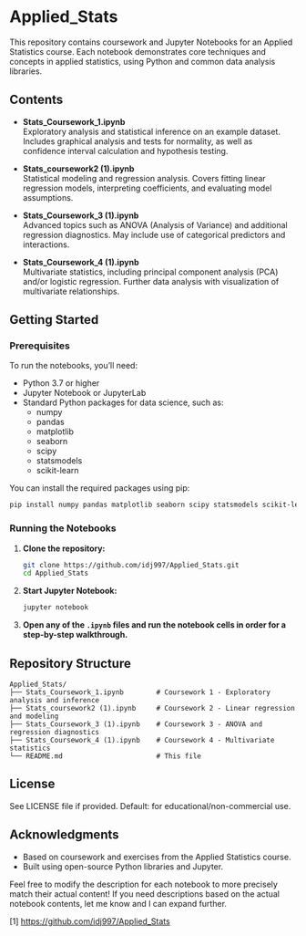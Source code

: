 # Applied_Stats

This repository contains coursework and Jupyter Notebooks for an Applied Statistics course. Each notebook demonstrates core techniques and concepts in applied statistics, using Python and common data analysis libraries.

## Contents

- **Stats_Coursework_1.ipynb**  
  Exploratory analysis and statistical inference on an example dataset. Includes graphical analysis and tests for normality, as well as confidence interval calculation and hypothesis testing.

- **Stats_coursework2 (1).ipynb**  
  Statistical modeling and regression analysis. Covers fitting linear regression models, interpreting coefficients, and evaluating model assumptions.

- **Stats_Coursework_3 (1).ipynb**  
  Advanced topics such as ANOVA (Analysis of Variance) and additional regression diagnostics. May include use of categorical predictors and interactions.

- **Stats_Coursework_4 (1).ipynb**  
  Multivariate statistics, including principal component analysis (PCA) and/or logistic regression. Further data analysis with visualization of multivariate relationships.

## Getting Started

### Prerequisites

To run the notebooks, you’ll need:

- Python 3.7 or higher
- Jupyter Notebook or JupyterLab
- Standard Python packages for data science, such as:
  - numpy
  - pandas
  - matplotlib
  - seaborn
  - scipy
  - statsmodels
  - scikit-learn

You can install the required packages using pip:

```bash
pip install numpy pandas matplotlib seaborn scipy statsmodels scikit-learn notebook
```

### Running the Notebooks

1. **Clone the repository:**

   ```bash
   git clone https://github.com/idj997/Applied_Stats.git
   cd Applied_Stats
   ```

2. **Start Jupyter Notebook:**

   ```bash
   jupyter notebook
   ```

3. **Open any of the `.ipynb` files and run the notebook cells in order for a step-by-step walkthrough.**

## Repository Structure

```
Applied_Stats/
├── Stats_Coursework_1.ipynb        # Coursework 1 - Exploratory analysis and inference
├── Stats_coursework2 (1).ipynb     # Coursework 2 - Linear regression and modeling
├── Stats_Coursework_3 (1).ipynb    # Coursework 3 - ANOVA and regression diagnostics
├── Stats_Coursework_4 (1).ipynb    # Coursework 4 - Multivariate statistics
└── README.md                       # This file
```

## License

See LICENSE file if provided. Default: for educational/non-commercial use.

## Acknowledgments

- Based on coursework and exercises from the Applied Statistics course.
- Built using open-source Python libraries and Jupyter.

Feel free to modify the description for each notebook to more precisely match their actual content! If you need descriptions based on the actual notebook contents, let me know and I can expand further.

[1] https://github.com/idj997/Applied_Stats
